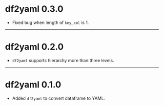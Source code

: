 # df2yaml 0.3.0

* Fixed bug when length of `key_col` is 1.

----------------

# df2yaml 0.2.0

* `df2yaml` supports hierarchy more than three levels.

----------------

# df2yaml 0.1.0

* Added `df2yaml` to convert dataframe to YAML.

